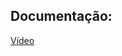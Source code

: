 ## Documentação:

[Vídeo](https://drive.google.com/file/d/15pVFFmJa0r77CWUqyLopymcKnzcy4_2-/view?usp=sharing)

